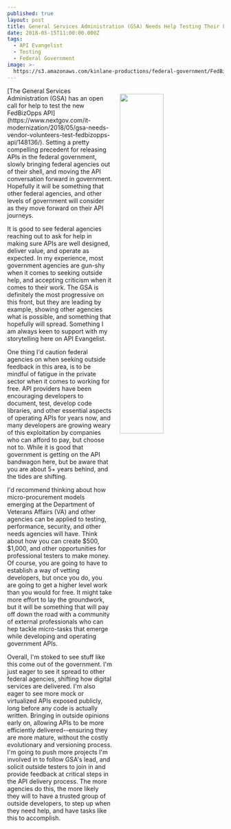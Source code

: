 ```yaml
---
published: true
layout: post
title: General Services Administration (GSA) Needs Help Testing Their FedBizOpps API
date: 2018-05-15T11:00:00.000Z
tags:
  - API Evangelist
  - Testing
  - Federal Government
image: >-
  https://s3.amazonaws.com/kinlane-productions/federal-government/FedBizOppsLogo.jpg
---
```

<p><img src="{{ page.image }}" width="45%" align="right" style="padding: 15px;" /></p>[The General Services Administration (GSA) has an open call for help to test the new FedBizOpps API](https://www.nextgov.com/it-modernization/2018/05/gsa-needs-vendor-volunteers-test-fedbizopps-api/148136/). Setting a pretty compelling precedent for releasing APIs in the federal government, slowly bringing federal agencies out of their shell, and moving the API conversation forward in government. Hopefully it will be something that other federal agencies, and other levels of government will consider as they move forward on their API journeys.

It is good to see federal agencies reaching out to ask for help in making sure APIs are well designed, deliver value, and operate as expected. In my experience, most government agencies are gun-shy when it comes to seeking outside help, and accepting criticism when it comes to their work. The GSA is definitely the most progressive on this front, but they are leading by example, showing other agencies what is possible, and something that hopefully will spread. Something I am always keen to support with my storytelling here on API Evangelist.

One thing I'd caution federal agencies on when seeking outside feedback in this area, is to be mindful of fatigue in the private sector when it comes to working for free. API providers have been encouraging developers to document, test, develop code libraries, and other essential aspects of operating APIs for years now, and many developers are growing weary of this exploitation by companies who can afford to pay, but choose not to. While it is good that government is getting on the API bandwagon here, but be aware that you are about 5+ years behind, and the tides are shifting.

I'd recommend thinking about how micro-procurement models emerging at the Department of Veterans Affairs (VA) and other agencies can be applied to testing, performance, security, and other needs agencies will have. Think about how you can create $500, $1,000, and other opportunities for professional testers to make money. Of course, you are going to have to establish a way of vetting developers, but once you do, you are going to get a higher level work than you would for free. It might take more effort to lay the groundwork, but it will be something that will pay off down the road with a community of external professionals who can hep tackle micro-tasks that emerge while developing and operating government APIs.

Overall, I'm stoked to see stuff like this come out of the government. I'm just eager to see it spread to other federal agencies, shifting how digital services are delivered. I'm also eager to see more mock or virtualized APIs exposed publicly, long before any code is actually written. Bringing in outside opinions early on, allowing APIs to be more efficiently delivered--ensuring they are more mature, without the costly evolutionary and versioning process. I'm going to push more projects I'm involved in to follow GSA's lead, and solicit outside testers to join in and provide feedback at critical steps in the API delivery process. The more agencies do this, the more likely they will to have a trusted group of outside developers, to step up when they need help, and have tasks like this to accomplish.
